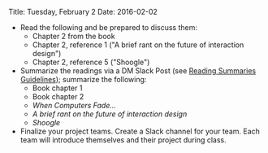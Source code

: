 Title: Tuesday, February 2
Date: 2016-02-02

- Read the following and be prepared to discuss them:
	- Chapter 2 from the book
	- Chapter 2, reference 1 ("A brief rant on the future of interaction
		design")
	- Chapter 2, reference 5 ("Shoogle")
- Summarize the readings via a DM Slack Post (see
	[Reading Summaries Guidelines](summaries.html)); summarize the
	following:
	- Book chapter 1
	- Book chapter 2
	- _When Computers Fade..._
	- _A brief rant on the future of interaction design_
	- _Shoogle_
- Finalize your project teams. Create a Slack channel for your team.
	Each team will introduce themselves and their project during class.
